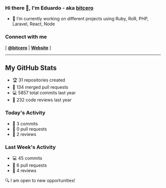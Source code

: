 ### Hi there 👋, I'm Eduardo - aka [bitcero](https://bitcero.dev)

- 🔭 I’m currently working on different projects using Ruby, RoR, PHP, Laravel, React, Node

### Connect with me

[ [**@bitcero**](https://twitter.com/bitcero/) |
[**Website**](https://eduardocortes.mx) ]

---

<!--SECTION:stats-->
## My GitHub Stats

- 🏆 31 repositories created
- 🔀 134 merged pull requests
- 💻 5857 total commits last year
- 🧐 232 code reviews last year

### Today's Activity

- 📝 3 commits
- 🤝 0 pull requests
- 👀 2 reviews

### Last Week's Activity

- 💻 45 commits
- 🤝 6 pull requests
- 👀 4 reviews

🔍 I am open to new opportunities!
  <!--/SECTION:stats-->
